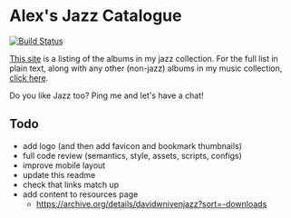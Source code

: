 # Alex's Jazz Catalogue

[![Build Status](https://travis-ci.org/gondek/jazz-catalogue.svg?branch=master)](https://travis-ci.org/gondek/jazz-catalogue)

[This site](http://jazz.gondek.ca/) is a listing of the albums in my jazz collection. For the full list in plain text, along with any other (non-jazz) albums in my music collection, [click here](http://jazz.gondek.ca/list.txt).

Do you like Jazz too? Ping me and let's have a chat!

## Todo
- add logo (and then add favicon and bookmark thumbnails)
- full code review (semantics, style, assets, scripts, configs)
- improve mobile layout
- update this readme
- check that links match up
- add content to resources page
  - https://archive.org/details/davidwnivenjazz?sort=-downloads
